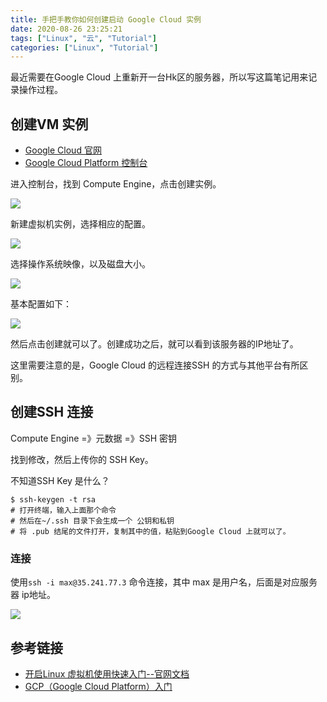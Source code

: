 ```yaml
---
title: 手把手教你如何创建启动 Google Cloud 实例
date: 2020-08-26 23:25:21
tags: ["Linux", "云", "Tutorial"]
categories: ["Linux", "Tutorial"]
---
```


最近需要在Google Cloud 上重新开一台Hk区的服务器，所以写这篇笔记用来记录操作过程。

<!-- more -->

## 创建VM 实例
* [Google Cloud 官网](https://cloud.google.com/)
* [Google Cloud Platform 控制台](https://console.cloud.google.com/)

进入控制台，找到 Compute Engine，点击创建实例。

![](https://cdn.jsdelivr.net/gh/0xAiKang/CDN/blog/images/20200827142145.png)

新建虚拟机实例，选择相应的配置。

![](https://cdn.jsdelivr.net/gh/0xAiKang/CDN/blog/images/20200827142211.png)

选择操作系统映像，以及磁盘大小。

![](https://cdn.jsdelivr.net/gh/0xAiKang/CDN/blog/images/20200827142232.png)

基本配置如下：

![](https://cdn.jsdelivr.net/gh/0xAiKang/CDN/blog/images/20200827142253.png)

然后点击创建就可以了。创建成功之后，就可以看到该服务器的IP地址了。

这里需要注意的是，Google Cloud 的远程连接SSH 的方式与其他平台有所区别。

## 创建SSH 连接
Compute Engine =》元数据 =》SSH 密钥

找到修改，然后上传你的 SSH Key。

不知道SSH Key 是什么？

```
$ ssh-keygen -t rsa
# 打开终端，输入上面那个命令
# 然后在~/.ssh 目录下会生成一个 公钥和私钥
# 将 .pub 结尾的文件打开，复制其中的值，粘贴到Google Cloud 上就可以了。
```

### 连接

使用`ssh -i max@35.241.77.3` 命令连接，其中 max 是用户名，后面是对应服务器 ip地址。

![](https://cdn.jsdelivr.net/gh/0xAiKang/CDN/blog/images/20200827142317.png)

## 参考链接
* [开启Linux 虚拟机使用快速入门--官网文档](https://cloud.google.com/compute/docs/quickstart-linux)
* [GCP（Google Cloud Platform）入门](https://zhuanlan.zhihu.com/p/40983101)